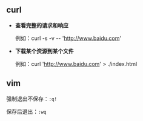 ## curl

* **查看完整的请求和响应**

  例如：curl -s -v -- 'http://www.baidu.com'

* **下载某个资源到某个文件**

  例如：curl 'http://www.baidu.com' > ./index.html

## vim

强制退出不保存：`:q!`

保存后退出：`:wq`
